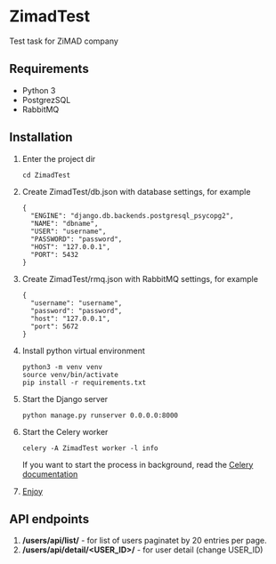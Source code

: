 # ZimadTest
Test task for ZiMAD company

## Requirements
* Python 3
* PostgrezSQL
* RabbitMQ


## Installation
1. Enter the project dir
    ~~~
   cd ZimadTest
   ~~~
2. Create ZimadTest/db.json with database settings, for example
    ~~~
    {
      "ENGINE": "django.db.backends.postgresql_psycopg2",
      "NAME": "dbname",
      "USER": "username",
      "PASSWORD": "password",
      "HOST": "127.0.0.1",
      "PORT": 5432
    }
    ~~~

3. Create ZimadTest/rmq.json with RabbitMQ settings, for example
    ~~~
    {
      "username": "username",
      "password": "password",
      "host": "127.0.0.1",
      "port": 5672
    }
    ~~~
4. Install python virtual environment
    ~~~
   python3 -m venv venv
   source venv/bin/activate
   pip install -r requirements.txt
    ~~~
5. Start the Django server
    ~~~
   python manage.py runserver 0.0.0.0:8000
   ~~~ 
6. Start the Celery worker
    ~~~
   celery -A ZimadTest worker -l info
   ~~~
   If you want to start the process in background,
   read the [Celery documentation](http://docs.celeryproject.org/en/latest/userguide/daemonizing.html#daemonizing)
7. [Enjoy](http://127.0.0.1:8000)

## API endpoints
1. **/users/api/list/** - for list of users paginatet by 20 entries per page.
2. **/users/api/detail/<USER_ID>/** - for user detail (change USER_ID)